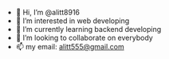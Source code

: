 - 👋 Hi, I’m @alitt8916
- 👀 I’m interested in web developing
- 🌱 I’m currently learning backend developing
- 💞️ I’m looking to collaborate on everybody
- 📫 my email: alitt555@gmail.com

<!---
alitt8916/alitt8916 is a ✨ special ✨ repository because its `README.md` (this file) appears on your GitHub profile.
You can click the Preview link to take a look at your changes.
--->
